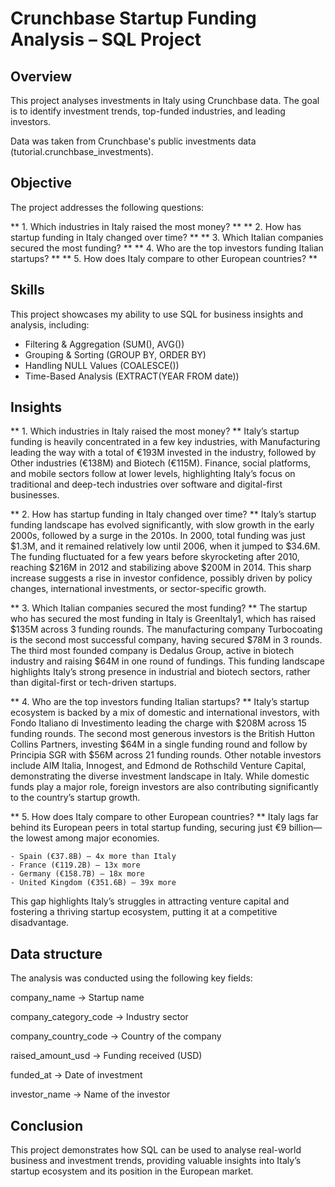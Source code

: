 # Crunchbase Startup Funding Analysis – SQL Project

## Overview

This project analyses investments in Italy using Crunchbase data.
The goal is to identify investment trends, top-funded industries, and leading investors.

Data was taken from Crunchbase's public investments data (tutorial.crunchbase_investments).

## Objective

The project addresses the following questions:

** 1. Which industries in Italy raised the most money?	**
** 2. How has startup funding in Italy changed over time?	**
** 3. Which Italian companies secured the most funding?	**
** 4. Who are the top investors funding Italian startups?	**
** 5. How does Italy compare to other European countries?	**
  

## Skills

This project showcases my ability to use SQL for business insights and analysis, including:

- Filtering & Aggregation (SUM(), AVG())
- Grouping & Sorting (GROUP BY, ORDER BY)
- Handling NULL Values (COALESCE())
- Time-Based Analysis (EXTRACT(YEAR FROM date))


## Insights

** 1. Which industries in Italy raised the most money? **
Italy’s startup funding is heavily concentrated in a few key industries, with Manufacturing leading the way with a total of €193M invested in the industry, followed by Other industries (€138M) and Biotech (€115M).
Finance, social platforms, and mobile sectors follow at lower levels, highlighting Italy’s focus on traditional and deep-tech industries over software and digital-first businesses.

** 2. How has startup funding in Italy changed over time? **
Italy’s startup funding landscape has evolved significantly, with slow growth in the early 2000s, followed by a surge in the 2010s. In 2000, total funding was just $1.3M, and it remained relatively low until 2006, when it jumped to $34.6M. The funding fluctuated for a few years before skyrocketing after 2010, reaching $216M in 2012 and stabilizing above $200M in 2014. This sharp increase suggests a rise in investor confidence, possibly driven by policy changes, international investments, or sector-specific growth.

** 3. Which Italian companies secured the most funding? ** 
The startup who has secured the most funding in Italy is GreenItaly1, which has raised $135M  across 3 funding rounds. 
The manufacturing company Turbocoating is the second most successful company, having secured $78M in 3 rounds. The third most founded company is  Dedalus Group, active in biotech industry and raising $64M in one round of fundings.
This funding landscape highlights Italy’s strong presence in industrial and biotech sectors, rather than digital-first or tech-driven startups.

** 4. Who are the top investors funding Italian startups? **
Italy’s startup ecosystem is backed by a mix of domestic and international investors, with Fondo Italiano di Investimento leading the charge with $208M across 15 funding rounds. 
The second most generous investors is the British Hutton Collins Partners, investing $64M in a single funding round and follow by Principia SGR with $56M across 21 funding rounds.
Other notable investors include AIM Italia, Innogest, and Edmond de Rothschild Venture Capital, demonstrating the diverse investment landscape in Italy. While domestic funds play a major role, foreign investors are also contributing significantly to the country’s startup growth.

** 5. How does Italy compare to other European countries? **
Italy lags far behind its European peers in total startup funding, securing just €9 billion—the lowest among major economies.

    - Spain (€37.8B) – 4x more than Italy
    - France (€119.2B) – 13x more
    - Germany (€158.7B) – 18x more
    - United Kingdom (€351.6B) – 39x more

This gap highlights Italy’s struggles in attracting venture capital and fostering a thriving startup ecosystem, putting it at a competitive disadvantage.


## Data structure

The analysis was conducted using the following key fields:

company_name → Startup name

company_category_code → Industry sector

company_country_code → Country of the company

raised_amount_usd → Funding received (USD)

funded_at → Date of investment

investor_name → Name of the investor


## Conclusion

This project demonstrates how SQL can be used to analyse real-world business and investment trends, providing valuable insights into Italy’s startup ecosystem and its position in the European market.
